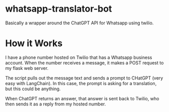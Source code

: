 # whatsapp-translator-bot
Basically a wrapper around the ChatGPT API for Whatsapp using twilio.

# How it Works
I have a phone number hosted on Twilio that has a Whatsapp business account.
When the number receives a message, it makes a POST request to my flask web server.

The script pulls out the message text and sends a prompt to CHatGPT (very easy with LangChain).
In this case, the prompt is asking for a translation, but this could be anything.

When ChatGPT returns an answer, that answer is sent back to Twilio, who then sends it as a reply from my hosted number.
